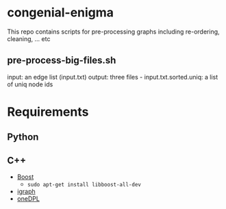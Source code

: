 # congenial-enigma
This repo contains scripts for pre-processing graphs including re-ordering, cleaning, ... etc

## pre-process-big-files.sh 

input: an edge list (input.txt)
output: three files 
		- input.txt.sorted.uniq: a list of uniq node ids


# Requirements
## Python
## C++
- [Boost](https://www.boost.org/)
  - `sudo apt-get install libboost-all-dev`
- [igraph](https://igraph.org/c/)
- [oneDPL](https://www.intel.com/content/www/us/en/developer/articles/guide/installation-guide-for-oneapi-toolkits.html)